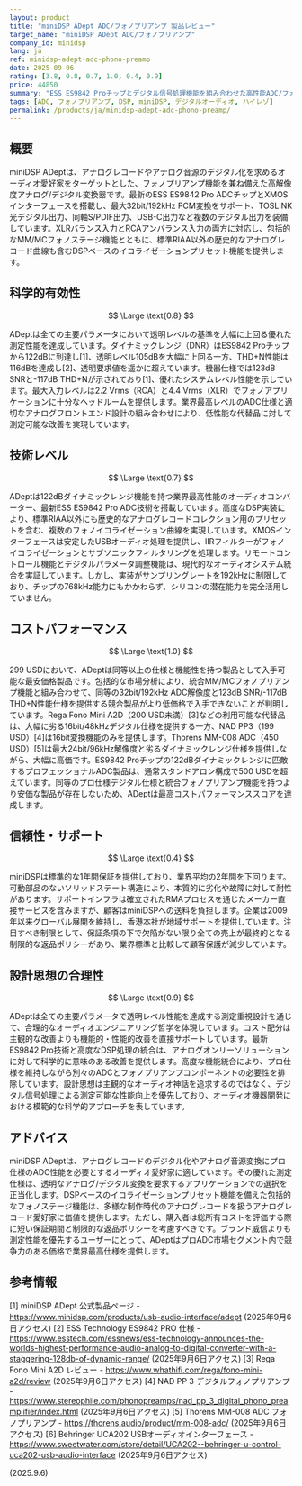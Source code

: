 ```yaml
---
layout: product
title: "miniDSP ADept ADC/フォノプリアンプ 製品レビュー"
target_name: "miniDSP ADept ADC/フォノプリアンプ"
company_id: minidsp
lang: ja
ref: minidsp-adept-adc-phono-preamp
date: 2025-09-06
rating: [3.8, 0.8, 0.7, 1.0, 0.4, 0.9]
price: 44850
summary: "ESS ES9842 Proチップとデジタル信号処理機能を組み合わせた高性能ADC/フォノプリアンプで、優れた測定仕様を実現しているが、短めの保証期間が制約となっている。"
tags: [ADC, フォノプリアンプ, DSP, miniDSP, デジタルオーディオ, ハイレゾ]
permalink: /products/ja/minidsp-adept-adc-phono-preamp/
---
```


## 概要

miniDSP ADeptは、アナログレコードやアナログ音源のデジタル化を求めるオーディオ愛好家をターゲットとした、フォノプリアンプ機能を兼ね備えた高解像度アナログ/デジタル変換器です。最新のESS ES9842 Pro ADCチップとXMOSインターフェースを搭載し、最大32bit/192kHz PCM変換をサポート、TOSLINK光デジタル出力、同軸S/PDIF出力、USB-C出力など複数のデジタル出力を装備しています。XLRバランス入力とRCAアンバランス入力の両方に対応し、包括的なMM/MCフォノステージ機能とともに、標準RIAA以外の歴史的なアナログレコード曲線も含むDSPベースのイコライゼーションプリセット機能を提供します。

## 科学的有効性

$$ \Large \text{0.8} $$

ADeptは全ての主要パラメータにおいて透明レベルの基準を大幅に上回る優れた測定性能を達成しています。ダイナミックレンジ（DNR）はES9842 Proチップから122dBに到達し[1]、透明レベル105dBを大幅に上回る一方、THD+N性能は116dBを達成し[2]、透明要求値を遥かに超えています。機器仕様では123dB SNRと-117dB THD+Nが示されており[1]、優れたシステムレベル性能を示しています。最大入力レベルは2.2 Vrms（RCA）と4.4 Vrms（XLR）でフォノアプリケーションに十分なヘッドルームを提供します。業界最高レベルのADC仕様と適切なアナログフロントエンド設計の組み合わせにより、低性能な代替品に対して測定可能な改善を実現しています。

## 技術レベル

$$ \Large \text{0.7} $$

ADeptは122dBダイナミックレンジ機能を持つ業界最高性能のオーディオコンバーター、最新ESS ES9842 Pro ADC技術を搭載しています。高度なDSP実装により、標準RIAA以外にも歴史的なアナログレコードコレクション用のプリセットを含む、複数のフォノイコライゼーション曲線を実現しています。XMOSインターフェースは安定したUSBオーディオ処理を提供し、IIRフィルターがフォノイコライゼーションとサブソニックフィルタリングを処理します。リモートコントロール機能とデジタルパラメータ調整機能は、現代的なオーディオシステム統合を実証しています。しかし、実装がサンプリングレートを192kHzに制限しており、チップの768kHz能力にもかかわらず、シリコンの潜在能力を完全活用していません。

## コストパフォーマンス

$$ \Large \text{1.0} $$

299 USDにおいて、ADeptは同等以上の仕様と機能性を持つ製品として入手可能な最安価格製品です。包括的な市場分析により、統合MM/MCフォノプリアンプ機能と組み合わせて、同等の32bit/192kHz ADC解像度と123dB SNR/-117dB THD+N性能仕様を提供する競合製品がより低価格で入手できないことが判明しています。Rega Fono Mini A2D（200 USD未満）[3]などの利用可能な代替品は、大幅に劣る16bit/48kHzデジタル仕様を提供する一方、NAD PP3（199 USD）[4]は16bit変換機能のみを提供します。Thorens MM-008 ADC（450 USD）[5]は最大24bit/96kHz解像度と劣るダイナミックレンジ仕様を提供しながら、大幅に高価です。ES9842 Proチップの122dBダイナミックレンジに匹敵するプロフェッショナルADC製品は、通常スタンドアロン構成で500 USDを超えています。同等のプロ仕様デジタル仕様と統合フォノプリアンプ機能を持つより安価な製品が存在しないため、ADeptは最高コストパフォーマンススコアを達成します。

## 信頼性・サポート

$$ \Large \text{0.4} $$

miniDSPは標準的な1年間保証を提供しており、業界平均の2年間を下回ります。可動部品のないソリッドステート構造により、本質的に劣化や故障に対して耐性があります。サポートインフラは確立されたRMAプロセスを通じたメーカー直接サービスを含みますが、顧客はminiDSPへの送料を負担します。企業は2009年以来グローバル展開を維持し、香港本社が地域サポートを提供しています。注目すべき制限として、保証条項の下で欠陥がない限り全ての売上が最終的となる制限的な返品ポリシーがあり、業界標準と比較して顧客保護が減少しています。

## 設計思想の合理性

$$ \Large \text{0.9} $$

ADeptは全ての主要パラメータで透明レベル性能を達成する測定重視設計を通じて、合理的なオーディオエンジニアリング哲学を体現しています。コスト配分は主観的な改善よりも機能的・性能的改善を直接サポートしています。最新ES9842 Pro技術と高度なDSP処理の統合は、アナログオンリーソリューションに対して科学的に意味のある改善を提供します。高度な機能統合により、プロ仕様を維持しながら別々のADCとフォノプリアンプコンポーネントの必要性を排除しています。設計思想は主観的なオーディオ神話を追求するのではなく、デジタル信号処理による測定可能な性能向上を優先しており、オーディオ機器開発における模範的な科学的アプローチを表しています。

## アドバイス

miniDSP ADeptは、アナログレコードのデジタル化やアナログ音源変換にプロ仕様のADC性能を必要とするオーディオ愛好家に適しています。その優れた測定仕様は、透明なアナログ/デジタル変換を要求するアプリケーションでの選択を正当化します。DSPベースのイコライゼーションプリセット機能を備えた包括的なフォノステージ機能は、多様な制作時代のアナログレコードを扱うアナログレコード愛好家に価値を提供します。ただし、購入者は総所有コストを評価する際に短い保証期間と制限的な返品ポリシーを考慮すべきです。ブランド威信よりも測定性能を優先するユーザーにとって、ADeptはプロADC市場セグメント内で競争力のある価格で業界最高仕様を提供します。

## 参考情報

[1] miniDSP ADept 公式製品ページ - https://www.minidsp.com/products/usb-audio-interface/adept (2025年9月6日アクセス)
[2] ESS Technology ES9842 PRO 仕様 - https://www.esstech.com/essnews/ess-technology-announces-the-worlds-highest-performance-audio-analog-to-digital-converter-with-a-staggering-128db-of-dynamic-range/ (2025年9月6日アクセス)
[3] Rega Fono Mini A2D レビュー - https://www.whathifi.com/rega/fono-mini-a2d/review (2025年9月6日アクセス)
[4] NAD PP 3 デジタルフォノプリアンプ - https://www.stereophile.com/phonopreamps/nad_pp_3_digital_phono_preamplifier/index.html (2025年9月6日アクセス)
[5] Thorens MM-008 ADC フォノプリアンプ - https://thorens.audio/product/mm-008-adc/ (2025年9月6日アクセス)
[6] Behringer UCA202 USBオーディオインターフェース - https://www.sweetwater.com/store/detail/UCA202--behringer-u-control-uca202-usb-audio-interface (2025年9月6日アクセス)

(2025.9.6)